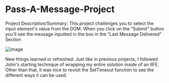 # Pass-A-Message-Project

Project Description/Summary: This project challenges you to select the input element's value from the DOM. When you click on the “Submit” button you'll see the message inputted in the box in the “Last Message Delivered” Section


![image](https://user-images.githubusercontent.com/98189287/180821450-23f29238-199e-4e74-9c8a-57c68320060c.png)

New things learned or refreshed: Just like in previous projects, I followed John's starting technique of wrapping my entire solution inside of an IIFE. Other than that, it was nice to revisit the SetTimeout function to see the different ways it can be used.

